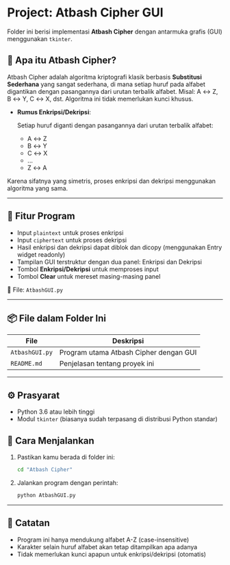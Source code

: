 # Project: Atbash Cipher GUI

Folder ini berisi implementasi **Atbash Cipher** dengan antarmuka grafis (GUI) menggunakan `tkinter`.

## 🧠 Apa itu Atbash Cipher?

Atbash Cipher adalah algoritma kriptografi klasik berbasis **Substitusi Sederhana** yang sangat sederhana, di mana setiap huruf pada alfabet digantikan dengan pasangannya dari urutan terbalik alfabet. Misal: A ↔ Z, B ↔ Y, C ↔ X, dst. Algoritma ini tidak memerlukan kunci khusus.

- **Rumus Enkripsi/Dekripsi**:
  
  Setiap huruf diganti dengan pasangannya dari urutan terbalik alfabet:
  
  - A ↔ Z
  - B ↔ Y
  - C ↔ X
  - ...
  - Z ↔ A

Karena sifatnya yang simetris, proses enkripsi dan dekripsi menggunakan algoritma yang sama.

---
## 🧩 Fitur Program

- Input `plaintext` untuk proses enkripsi
- Input `ciphertext` untuk proses dekripsi
- Hasil enkripsi dan dekripsi dapat diblok dan dicopy (menggunakan Entry widget readonly)
- Tampilan GUI terstruktur dengan dua panel: Enkripsi dan Dekripsi
- Tombol **Enkripsi/Dekripsi** untuk memproses input
- Tombol **Clear** untuk mereset masing-masing panel

📄 File: `AtbashGUI.py`

---
## 📦 File dalam Folder Ini

| File           | Deskripsi                                 |
|----------------|--------------------------------------------|
| `AtbashGUI.py` | Program utama Atbash Cipher dengan GUI     |
| `README.md`    | Penjelasan tentang proyek ini              |

---
## ⚙️ Prasyarat

- Python 3.6 atau lebih tinggi  
- Modul `tkinter` (biasanya sudah terpasang di distribusi Python standar)

## 🚀 Cara Menjalankan

1. Pastikan kamu berada di folder ini:
   ```bash
   cd "Atbash Cipher"
   ```
2. Jalankan program dengan perintah:
   ```bash
   python AtbashGUI.py
   ```

---

## 📝 Catatan
- Program ini hanya mendukung alfabet A-Z (case-insensitive)
- Karakter selain huruf alfabet akan tetap ditampilkan apa adanya
- Tidak memerlukan kunci apapun untuk enkripsi/dekripsi (otomatis)
